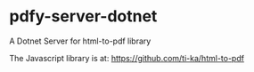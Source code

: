 # pdfy-server-dotnet
A Dotnet Server for html-to-pdf library

The Javascript library is at: https://github.com/ti-ka/html-to-pdf
